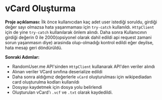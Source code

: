# vCard Oluşturma

**Proje açıklaması:**
İlk önce kullanıcıdan kaç adet user istediği soruldu, girdiği değer sayı olmazsa hata yaşanmaması için `try-catch` kullanıldı. `HttpClient` için de yine `try-catch` kullanılarak önlem alındı. Daha sonra Kullanıcının girdiği değerin 0 ile 2000(opsiyonel olarak dahil edildi api request zamani sorun yaşanmasın diye) arasinda olup-olmadığı kontrol edildi eğer deyilse, hata mesajı geri döndürüldü.

**Sonraki Adımlar:**
- RandomUser.me API'sinden  `HttpClient` kullanarak API'den veriler alındı
- Alınan veriler VCard sınıfına deserialize edildi
- Daha sonra aldığımız değerlerle `vCard` oluşturulması için wikipediadan card oluşturulma kodları kullanıldı
- Dosyayı kaydetmek için dosya yolu belirlendi
- Oluşturulan vCard'ı `.vcf` ve `.txt` olarak kaydedildi.